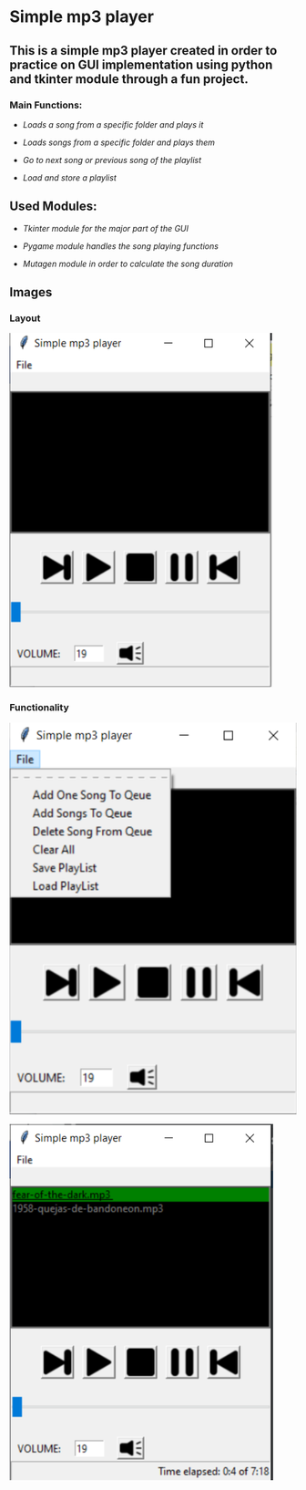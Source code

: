 # Simple mp3 player

## This is a simple mp3 player created in order to practice on GUI implementation using python and tkinter module through a fun project.

   ### Main Functions:

   * _Loads a song from a specific folder and plays it_

   * _Loads songs from a specific folder and plays them_

   * _Go to next song or previous song of the playlist_
    
   * _Load and store a playlist_
    
## Used Modules:

   * _Tkinter module for the major part of the GUI_
   
   * _Pygame module handles the song playing functions_
   
   * _Mutagen module in order to calculate the song duration_


## Images

### Layout

![simple mp3 layout](https://github.com/kalogeropo/simple_mp3/blob/master/icons/images/image1.PNG)

### Functionality

![simple mp3 1](https://github.com/kalogeropo/simple_mp3/blob/master/icons/images/image2.PNG)

![simple mp3 2](https://github.com/kalogeropo/simple_mp3/blob/master/icons/images/image3.PNG)

